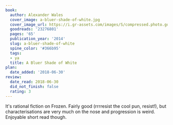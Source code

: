 ```yaml
---
book:
  author: Alexander Wales
  cover_image: a-bluer-shade-of-white.jpg
  cover_image_url: https://i.gr-assets.com/images/S/compressed.photo.goodreads.com/books/1411850450l/23276801._SX98_.jpg
  goodreads: '23276801'
  pages: '65'
  publication_year: '2014'
  slug: a-bluer-shade-of-white
  spine_color: '#366b95'
  tags:
  - ya
  title: A Bluer Shade of White
plan:
  date_added: '2018-06-30'
review:
  date_read: 2018-06-30
  did_not_finish: false
  rating: 3
---
```


It's rational fiction on Frozen. Fairly good (rrrresist the cool pun, resist!), but characterisations are very much on the nose and progression is weird. Enjoyable short read though.
